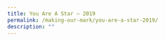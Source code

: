 ```yaml
---
title: You Are A Star – 2019
permalink: /making-our-mark/you-are-a-star-2019/
description: ""
---
```

